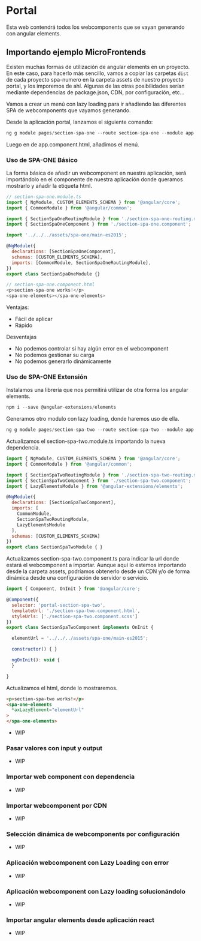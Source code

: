 # Portal

Esta web contendrá todos los webcomponents que se vayan generando con angular elements.

## Importando ejemplo MicroFrontends

Existen muchas formas de utilización de angular elements en un proyecto. En este caso, para hacerlo más sencillo, vamos a copiar las carpetas ```dist``` de cada proyecto spa-numero en la carpeta assets de nuestro proyecto portal, y los imporemos de ahí. Algunas de las otras posibilidades serían mediante dependencias de package.json, CDN, por configuración, etc...

Vamos a crear un menú con lazy loading para ir añadiendo las diferentes SPA de webcomponents que vayamos generando.

Desde la aplicación portal, lanzamos el siguiente comando:

```js
ng g module pages/section-spa-one --route section-spa-one --module app.module
```

Luego en de app.component.html, añadimos el menú.

### Uso de SPA-ONE Básico

La forma básica de añadir un webcomponent en nuestra aplicación, será importándolo en el componente de nuestra aplicación donde queramos mostrarlo y añadir la etiqueta html.

```js
// section-spa-one.module.ts
import { NgModule, CUSTOM_ELEMENTS_SCHEMA } from '@angular/core';
import { CommonModule } from '@angular/common';

import { SectionSpaOneRoutingModule } from './section-spa-one-routing.module';
import { SectionSpaOneComponent } from './section-spa-one.component';

import '../../../assets/spa-one/main-es2015';

@NgModule({
  declarations: [SectionSpaOneComponent],
  schemas: [CUSTOM_ELEMENTS_SCHEMA],
  imports: [CommonModule, SectionSpaOneRoutingModule],
})
export class SectionSpaOneModule {}

```

```js
// section-spa-one.component.html
<p>section-spa-one works!</p>
<spa-one-elements></spa-one-elements>
```

Ventajas:

- Fácil de aplicar
- Rápido

Desventajas

- No podemos controlar si hay algún error en el webcomponent
- No podemos gestionar su carga
- No podemos generarlo dinámicamente

### Uso de SPA-ONE Extensión

Instalamos una librería que nos permitirá utilizar de otra forma los angular elements.

```js
npm i --save @angular-extensions/elements
```

Generamos otro modulo con lazy loading, donde haremos uso de ella.

```js
ng g module pages/section-spa-two --route section-spa-two --module app.module
```

Actualizamos el section-spa-two.module.ts importando la nueva dependencia.

```js
import { NgModule, CUSTOM_ELEMENTS_SCHEMA } from '@angular/core';
import { CommonModule } from '@angular/common';

import { SectionSpaTwoRoutingModule } from './section-spa-two-routing.module';
import { SectionSpaTwoComponent } from './section-spa-two.component';
import { LazyElementsModule } from '@angular-extensions/elements';

@NgModule({
  declarations: [SectionSpaTwoComponent],
  imports: [
    CommonModule,
    SectionSpaTwoRoutingModule,
    LazyElementsModule
  ],
  schemas: [CUSTOM_ELEMENTS_SCHEMA]
})
export class SectionSpaTwoModule { }
```

Actualizamos section-spa-two.component.ts para indicar la url donde estará el webcomponent a importar. Aunque aquí lo estemos importando desde la carpeta assets, podríamos obtenerlo desde un CDN y/o de forma dinámica desde una configuración de servidor o servicio.

```js
import { Component, OnInit } from '@angular/core';

@Component({
  selector: 'portal-section-spa-two',
  templateUrl: './section-spa-two.component.html',
  styleUrls: ['./section-spa-two.component.scss']
})
export class SectionSpaTwoComponent implements OnInit {

  elementUrl = '../../../assets/spa-one/main-es2015';

  constructor() { }

  ngOnInit(): void {
  }

}

```

Actualizamos el html, donde lo mostraremos.

```html
<p>section-spa-two works!</p>
<spa-one-elements
  *axLazyElement="elementUrl"
>
</spa-one-elements>

```

- WIP

### Pasar valores con input y output

- WIP
  
### Importar web component con dependencia

- WIP
  
### Importar webcomponent por CDN

- WIP
  
### Selección dinámica de webcomponents por configuración

- WIP
  
### Aplicación webcomponent con Lazy Loading con error

- WIP
  
### Aplicación webcomponent con Lazy loading solucionándolo

- WIP
  
### Importar angular elements desde aplicación react

- WIP
